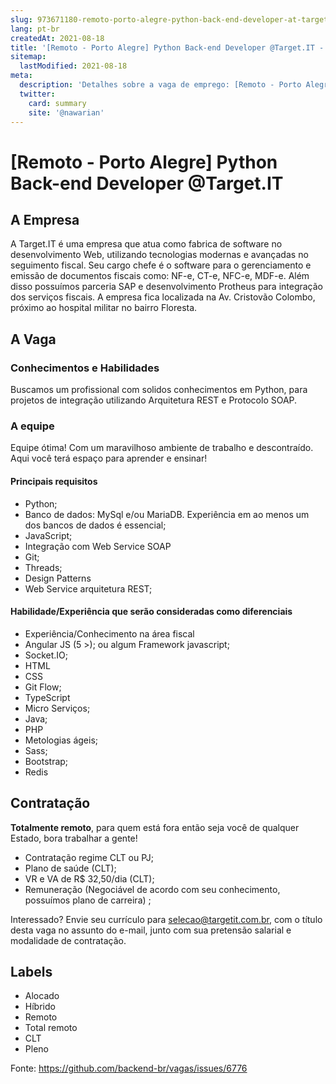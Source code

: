 ```yaml
---
slug: 973671180-remoto-porto-alegre-python-back-end-developer-at-targetit
lang: pt-br
createdAt: 2021-08-18
title: '[Remoto - Porto Alegre] Python Back-end Developer @Target.IT - Vaga de Emprego'
sitemap:
  lastModified: 2021-08-18
meta:
  description: 'Detalhes sobre a vaga de emprego: [Remoto - Porto Alegre] Python Back-end Developer @Target.IT'
  twitter:
    card: summary
    site: '@nawarian'
---
```


# [Remoto - Porto Alegre] Python Back-end Developer @Target.IT

## A Empresa

A Target.IT é uma empresa que atua como fabrica de software no desenvolvimento Web, utilizando tecnologias modernas e avançadas no seguimento fiscal. Seu cargo chefe é o software  para o gerenciamento e emissão de documentos fiscais como: NF-e, CT-e, NFC-e, MDF-e. 
Além disso possuímos parceria SAP e desenvolvimento Protheus para integração dos serviços fiscais.
A empresa fica localizada na Av. Cristovão Colombo, próximo ao hospital militar no bairro Floresta.

## A Vaga

### Conhecimentos e Habilidades
Buscamos um profissional com solidos conhecimentos em Python, para projetos de integração utilizando Arquitetura REST e Protocolo SOAP.

### A equipe
Equipe ótima! Com um maravilhoso ambiente de trabalho e descontraído. Aqui você terá espaço para aprender e ensinar!

#### Principais requisitos 

- Python;
- Banco de dados: MySql e/ou MariaDB. Experiência em ao menos um dos bancos de dados é essencial;
- JavaScript;
- Integração com Web Service SOAP
- Git;
- Threads;
- Design Patterns
- Web Service arquitetura REST;

#### Habilidade/Experiência que serão consideradas como diferenciais

- Experiência/Conhecimento na área fiscal
- Angular JS (5 >); ou algum Framework javascript;
- Socket.IO;
- HTML
- CSS
- Git Flow;
- TypeScript
- Micro Serviços;
- Java;
- PHP
- Metologias ágeis;
- Sass;
- Bootstrap;
- Redis

## Contratação
**Totalmente remoto**, para quem está fora então seja você de qualquer Estado, bora trabalhar a gente!

- Contratação regime CLT ou PJ;
- Plano de saúde (CLT);
- VR e VA de R$ 32,50/dia (CLT);
- Remuneração (Negociável de acordo com seu conhecimento, possuímos plano de carreira) ;

Interessado? Envie seu currículo para selecao@targetit.com.br, com o título desta vaga no assunto do e-mail, junto com sua pretensão salarial e modalidade de contratação.

## Labels

- Alocado
- Híbrido
- Remoto
- Total remoto
- CLT
- Pleno


Fonte: https://github.com/backend-br/vagas/issues/6776